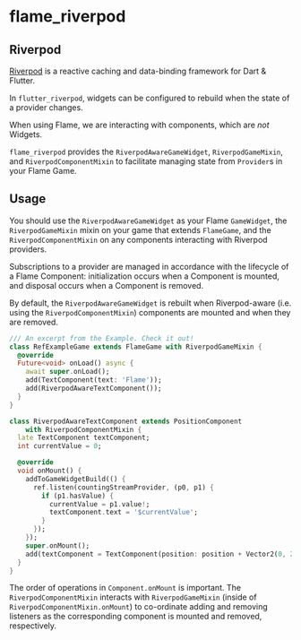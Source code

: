 # flame_riverpod


## Riverpod

[Riverpod](https://riverpod.dev/) is a reactive caching and data-binding
framework for Dart & Flutter.

In `flutter_riverpod`, widgets can be configured to rebuild when the state
of a provider changes.

When using Flame, we are interacting with components, which are *not* Widgets.

`flame_riverpod` provides the `RiverpodAwareGameWidget`, `RiverpodGameMixin`, and
`RiverpodComponentMixin` to facilitate managing state from `Provider`s in your Flame Game.


## Usage

You should use the `RiverpodAwareGameWidget` as your Flame `GameWidget`, the `RiverpodGameMixin`
mixin on your game that extends `FlameGame`, and the `RiverpodComponentMixin` on any components
interacting with Riverpod providers.

Subscriptions to a provider are managed in accordance with the lifecycle
of a Flame Component: initialization occurs when a Component is mounted, and disposal
occurs when a Component is removed.

By default, the `RiverpodAwareGameWidget` is rebuilt when
Riverpod-aware (i.e. using the `RiverpodComponentMixin`) components are mounted and when they are
removed.

```dart
/// An excerpt from the Example. Check it out!
class RefExampleGame extends FlameGame with RiverpodGameMixin {
  @override
  Future<void> onLoad() async {
    await super.onLoad();
    add(TextComponent(text: 'Flame'));
    add(RiverpodAwareTextComponent());
  }
}

class RiverpodAwareTextComponent extends PositionComponent
    with RiverpodComponentMixin {
  late TextComponent textComponent;
  int currentValue = 0;

  @override
  void onMount() {
    addToGameWidgetBuild(() {
      ref.listen(countingStreamProvider, (p0, p1) {
        if (p1.hasValue) {
          currentValue = p1.value!;
          textComponent.text = '$currentValue';
        }
      });
    });
    super.onMount();
    add(textComponent = TextComponent(position: position + Vector2(0, 27)));
  }
}

```

The order of operations in `Component.onMount` is important. The `RiverpodComponentMixin`
interacts with `RiverpodGameMixin` (inside of `RiverpodComponentMixin.onMount`) to co-ordinate
adding and removing listeners as the corresponding component is mounted and removed, respectively.

